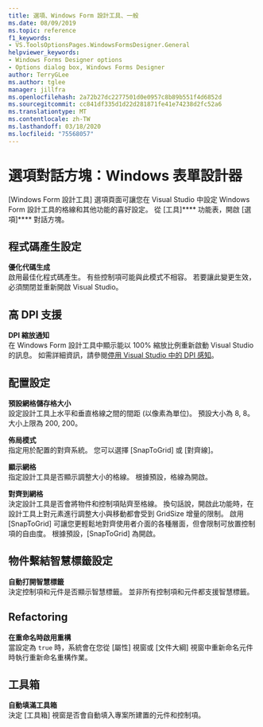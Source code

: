 ```yaml
---
title: 選項、Windows Form 設計工具、一般
ms.date: 08/09/2019
ms.topic: reference
f1_keywords:
- VS.ToolsOptionsPages.WindowsFormsDesigner.General
helpviewer_keywords:
- Windows Forms Designer options
- Options dialog box, Windows Forms Designer
author: TerryGLee
ms.author: tglee
manager: jillfra
ms.openlocfilehash: 2a72b27dc2277501d0e0957c8b89b551f4d6852d
ms.sourcegitcommit: cc841df335d1d22d281871fe41e74238d2fc52a6
ms.translationtype: MT
ms.contentlocale: zh-TW
ms.lasthandoff: 03/18/2020
ms.locfileid: "75568057"
---
```

# <a name="options-dialog-box-windows-forms-designer"></a>選項對話方塊：Windows 表單設計器

[Windows Form 設計工具] 選項頁面可讓您在 Visual Studio 中設定 Windows Form 設計工具的格線和其他功能的喜好設定。 從 [工具]**** 功能表，開啟 [選項]**** 對話方塊。

## <a name="code-generation-settings"></a>程式碼產生設定

**優化代碼生成**\
啟用最佳化程式碼產生。 有些控制項可能與此模式不相容。 若要讓此變更生效，必須關閉並重新開啟 Visual Studio。

## <a name="high-dpi-support"></a>高 DPI 支援

**DPI 縮放通知**\
在 Windows Form 設計工具中顯示能以 100% 縮放比例重新啟動 Visual Studio 的訊息。 如需詳細資訊，請參閱[停用 Visual Studio 中的 DPI 感知](/dotnet/framework/winforms/disable-dpi-awareness-visual-studio)。

## <a name="layout-settings"></a>配置設定

**預設網格儲存格大小**\
設定設計工具上水平和垂直格線之間的間距 (以像素為單位)。 預設大小為 8, 8。 大小上限為 200, 200。

**佈局模式**\
指定用於配置的對齊系統。 您可以選擇 [SnapToGrid] 或 [對齊線]。

**顯示網格**\
指定設計工具是否顯示調整大小的格線。 根據預設，格線為開啟。

**對齊到網格**\
決定設計工具是否會將物件和控制項貼齊至格線。 換句話說，開啟此功能時，在設計工具上對元素進行調整大小與移動都會受到 GridSize 增量的限制。 啟用 [SnapToGrid] 可讓您更輕鬆地對齊使用者介面的各種層面，但會限制可放置控制項的自由度。 根據預設，[SnapToGrid] 為開啟。

## <a name="object-bound-smart-tag-settings"></a>物件繫結智慧標籤設定

**自動打開智慧標籤**\
決定控制項和元件是否顯示智慧標籤。 並非所有控制項和元件都支援智慧標籤。

## <a name="refactoring"></a>Refactoring

**在重命名時啟用重構**\
當設定為 `true` 時，系統會在您從 [屬性] 視窗或 [文件大綱] 視窗中重新命名元件時執行重新命名重構作業。

## <a name="toolbox"></a>工具箱

**自動填滿工具箱**\
決定 [工具箱] 視窗是否會自動填入專案所建置的元件和控制項。
